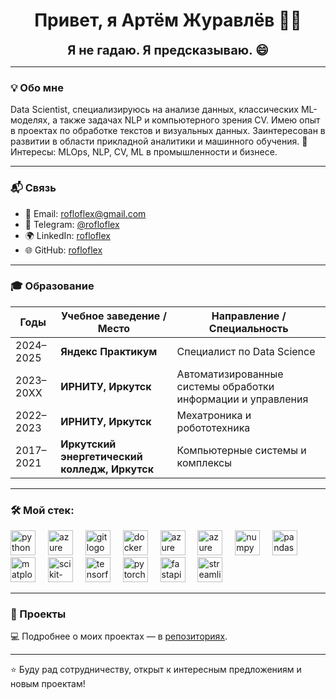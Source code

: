 <h1 align="center">Привет, я Артём Журавлёв 🙋‍♂️</h1>

<p align="center">
  <strong><span style="font-size:20px">Я не гадаю. Я предсказываю. 😄</span></strong>
</p>

---

### 💡 Обо мне

Data Scientist, специализируюсь на анализе данных, классических ML-моделях, а также задачах NLP и компьютерного зрения CV. Имею опыт в проектах по обработке текстов и визуальных данных. Заинтересован в развитии в области прикладной аналитики и машинного обучения.
🧠 Интересы: MLOps, NLP, CV, ML в промышленности и бизнесе.

---

### 📬 Связь

- 📧 Email: rofloflex@gmail.com  
- 💬 Telegram: [@rofloflex](https://t.me/rofloflex)  
- 🌍 LinkedIn: [rofloflex](https://www.linkedin.com/in/rofloflex/)  
- 🌐 GitHub: [rofloflex](https://github.com/rofloflex)

---

### 🎓 Образование

| Годы      | Учебное заведение / Место                     | Направление / Специальность                                  |
| --------- | --------------------------------------------- | ------------------------------------------------------------ |
| 2024–2025 | **Яндекс Практикум**                          | Специалист по Data Science                                   |
| 2023–20XX | **ИРНИТУ, Иркутск**                           | Автоматизированные системы обработки информации и управления |
| 2022–2023 | **ИРНИТУ, Иркутск**                           | Мехатроника и робототехника                                  |
| 2017–2021 | **Иркутский энергетический колледж, Иркутск** | Компьютерные системы и комплексы                             |

---

### 🛠️ Мой стек:

<div align="left">
  <img src="https://cdn.jsdelivr.net/gh/devicons/devicon@latest/icons/python/python-original.svg" height="40" alt="python logo" />
  <img width="12" />

  <img src="https://cdn.jsdelivr.net/gh/devicons/devicon@latest/icons/azuresqldatabase/azuresqldatabase-original.svg" height="40" alt="azure sql logo" />
  <img width="12" />
  
  <img src="https://cdn.jsdelivr.net/gh/devicons/devicon@latest/icons/git/git-original.svg" height="40" alt="git logo" />
  <img width="12" />
  
  <img src="https://cdn.jsdelivr.net/gh/devicons/devicon@latest/icons/docker/docker-original.svg" height="40" alt="docker logo" />
  <img width="12" />

  <img src="https://cdn.jsdelivr.net/gh/devicons/devicon@latest/icons/apacheairflow/apacheairflow-original.svg" height="40" alt="azure sql logo" />
  <img width="12" />

  <img src="https://cdn.jsdelivr.net/gh/devicons/devicon@latest/icons/apachespark/apachespark-original.svg" height="40" alt="azure sql logo" />
  <img width="12" />
  
  <img src="https://cdn.jsdelivr.net/gh/devicons/devicon@latest/icons/numpy/numpy-original.svg" height="40" alt="numpy logo" />
  <img width="12" />
  
  <img src="https://cdn.jsdelivr.net/gh/devicons/devicon@latest/icons/pandas/pandas-original.svg" height="40" alt="pandas logo" />
  <img width="12" />
  
  <img src="https://cdn.jsdelivr.net/gh/devicons/devicon@latest/icons/matplotlib/matplotlib-original.svg" height="40" alt="matplotlib logo" />
  <img width="12" />
  
  <img src="https://cdn.jsdelivr.net/gh/devicons/devicon@latest/icons/scikitlearn/scikitlearn-original.svg" height="40" alt="scikit-learn logo" />
  <img width="12" />
  
  <img src="https://cdn.jsdelivr.net/gh/devicons/devicon@latest/icons/tensorflow/tensorflow-original.svg" height="40" alt="tensorflow logo" />
  <img width="12" />
  
  <img src="https://cdn.jsdelivr.net/gh/devicons/devicon@latest/icons/pytorch/pytorch-original.svg" height="40" alt="pytorch logo" />
  <img width="12" />
  
  <img src="https://cdn.jsdelivr.net/gh/devicons/devicon/icons/fastapi/fastapi-original.svg" height="40" alt="fastapi logo" />
  <img width="12" />
  
  <img src="https://cdn.jsdelivr.net/gh/devicons/devicon/icons/streamlit/streamlit-original.svg" height="40" alt="streamlit logo" />
</div>

---

### 💼 Проекты

💻 Подробнее о моих проектах — в [репозиториях](https://github.com/rofloflex?tab=repositories).

---

⭐ Буду рад сотрудничеству, открыт к интересным предложениям и новым проектам!
